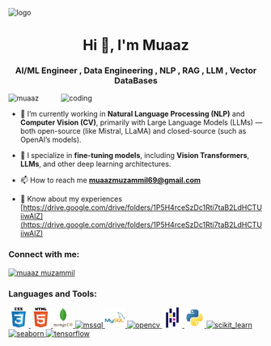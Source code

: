 ![logo](https://github.com/bhbyuh/Muaaz/blob/main/Black%20and%20White%20Simple%20Minimalist%20Futuristic%20Gaming%20YouTube%20Banner.png)
<h1 align="center">Hi 👋, I'm Muaaz</h1>
<h3 align="center">AI/ML Engineer , Data Engineering , NLP , RAG , LLM , Vector DataBases</h3>

<img align="right" alt="coding" width="400" src="https://www.google.com/url?sa=i&url=https%3A%2F%2Fwww.fmstudies.org%2F%3Fo%3Ddevelopers-gifs-get-the-best-gif-on-gifer-pp-PWMl7LTL&psig=AOvVaw02RyXkvBIhqJQHIMrumzu9&ust=1715807182371000&source=images&cd=vfe&opi=89978449&ved=0CBEQjRxqFwoTCNiTyYCGjoYDFQAAAAAdAAAAABAE">

<p align="left"> <img src="https://komarev.com/ghpvc/?username=muaaz&label=Profile%20views&color=0e75b6&style=flat" alt="muaaz" /> </p>

- 🚀 I’m currently working in **Natural Language Processing (NLP)** and **Computer Vision (CV)**, primarily with Large Language Models (LLMs) — both open-source (like Mistral, LLaMA) and closed-source (such as OpenAI’s models).

- 🧠 I specialize in **fine-tuning models**, including **Vision Transformers**, **LLMs**, and other deep learning architectures.

- 📫 How to reach me **muaazmuzammil69@gmail.com**

- 📄 Know about my experiences [https://drive.google.com/drive/folders/1P5H4rceSzDc1Rti7taB2LdHCTUiiwAlZ](https://drive.google.com/drive/folders/1P5H4rceSzDc1Rti7taB2LdHCTUiiwAlZ)

<h3 align="left">Connect with me:</h3>
<p align="left">
<a href="https://linkedin.com/in/muaaz muzammil" target="blank"><img align="center" src="https://raw.githubusercontent.com/rahuldkjain/github-profile-readme-generator/master/src/images/icons/Social/linked-in-alt.svg" alt="muaaz muzammil" height="30" width="40" /></a>
</p>

<h3 align="left">Languages and Tools:</h3>
<p align="left"> <a href="https://www.w3schools.com/css/" target="_blank" rel="noreferrer"> <img src="https://raw.githubusercontent.com/devicons/devicon/master/icons/css3/css3-original-wordmark.svg" alt="css3" width="40" height="40"/> </a> <a href="https://www.w3.org/html/" target="_blank" rel="noreferrer"> <img src="https://raw.githubusercontent.com/devicons/devicon/master/icons/html5/html5-original-wordmark.svg" alt="html5" width="40" height="40"/> </a> <a href="https://www.mongodb.com/" target="_blank" rel="noreferrer"> <img src="https://raw.githubusercontent.com/devicons/devicon/master/icons/mongodb/mongodb-original-wordmark.svg" alt="mongodb" width="40" height="40"/> </a> <a href="https://www.microsoft.com/en-us/sql-server" target="_blank" rel="noreferrer"> <img src="https://www.svgrepo.com/show/303229/microsoft-sql-server-logo.svg" alt="mssql" width="40" height="40"/> </a> <a href="https://www.mysql.com/" target="_blank" rel="noreferrer"> <img src="https://raw.githubusercontent.com/devicons/devicon/master/icons/mysql/mysql-original-wordmark.svg" alt="mysql" width="40" height="40"/> </a> <a href="https://opencv.org/" target="_blank" rel="noreferrer"> <img src="https://www.vectorlogo.zone/logos/opencv/opencv-icon.svg" alt="opencv" width="40" height="40"/> </a> <a href="https://pandas.pydata.org/" target="_blank" rel="noreferrer"> <img src="https://raw.githubusercontent.com/devicons/devicon/2ae2a900d2f041da66e950e4d48052658d850630/icons/pandas/pandas-original.svg" alt="pandas" width="40" height="40"/> </a> <a href="https://www.python.org" target="_blank" rel="noreferrer"> <img src="https://raw.githubusercontent.com/devicons/devicon/master/icons/python/python-original.svg" alt="python" width="40" height="40"/> </a> <a href="https://scikit-learn.org/" target="_blank" rel="noreferrer"> <img src="https://upload.wikimedia.org/wikipedia/commons/0/05/Scikit_learn_logo_small.svg" alt="scikit_learn" width="40" height="40"/> </a> <a href="https://seaborn.pydata.org/" target="_blank" rel="noreferrer"> <img src="https://seaborn.pydata.org/_images/logo-mark-lightbg.svg" alt="seaborn" width="40" height="40"/> </a> <a href="https://www.tensorflow.org" target="_blank" rel="noreferrer"> <img src="https://www.vectorlogo.zone/logos/tensorflow/tensorflow-icon.svg" alt="tensorflow" width="40" height="40"/> </a> </p>
